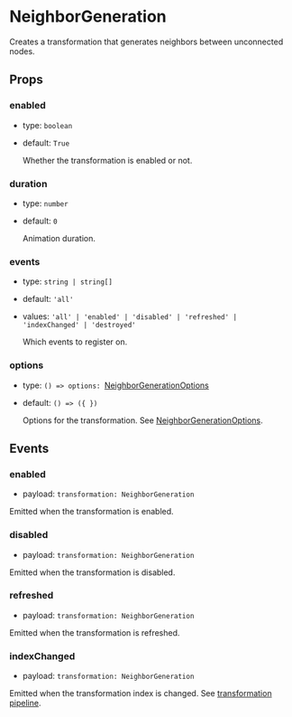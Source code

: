 # NeighborGeneration

Creates a transformation that generates neighbors between unconnected nodes.

## Props

### enabled

- type: `boolean`
- default: `True`

  Whether the transformation is enabled or not.

### duration

- type: `number`
- default: `0`

  Animation duration.

### events

- type: `string | string[]`
- default: `'all'`
- values: `'all' | 'enabled' | 'disabled' | 'refreshed' | 'indexChanged' | 'destroyed'`

  Which events to register on.

### options

- type: `() => options: `[NeighborGenerationOptions](https://doc.linkurious.com/ogma/latest/api.html#NeighborGenerationOptions)
- default: `() => ({ })`

  Options for the transformation. See [NeighborGenerationOptions](https://doc.linkurious.com/ogma/latest/api.html#NeighborGenerationOptions).

## Events

### enabled

- payload: `transformation: NeighborGeneration`

Emitted when the transformation is enabled.

### disabled

- payload: `transformation: NeighborGeneration`

Emitted when the transformation is disabled.

### refreshed

- payload: `transformation: NeighborGeneration`

Emitted when the transformation is refreshed.

### indexChanged

- payload: `transformation: NeighborGeneration`

Emitted when the transformation index is changed. See [transformation pipeline](https://doc.linkurious.com/ogma/latest/examples/transformation-schema.html).
